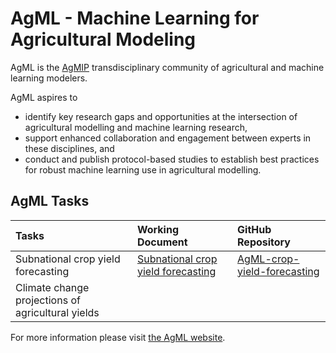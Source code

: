 # AgML - Machine Learning for Agricultural Modeling

AgML is the [AgMIP](https://agmip.org/) transdisciplinary community of agricultural and machine learning modelers.

AgML aspires to
* identify key research gaps and opportunities at the intersection of agricultural modelling and machine learning research,
* support enhanced collaboration and engagement between experts in these disciplines, and
* conduct and publish protocol-based studies to establish best practices for robust machine learning use in agricultural modelling.

## AgML Tasks
| Tasks  | Working Document | GitHub Repository |
|:---------|:------|:---------------|
| Subnational crop yield forecasting | [Subnational crop yield forecasting](https://docs.google.com/document/d/1E2vTGl-L9ExDVF8zDJITrdLkCDqoVoEOllIsjo4W6ms/edit?usp=sharing) | [AgML-crop-yield-forecasting](https://github.com/BigDataWUR/AgML-crop-yield-forecasting) |
| Climate change projections of agricultural yields | | |

For more information please visit [the AgML website](https://www.agml.org/).
